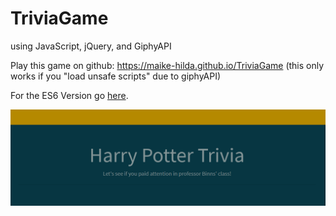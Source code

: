 # TriviaGame

using JavaScript, jQuery, and GiphyAPI

Play this game on github: https://maike-hilda.github.io/TriviaGame (this only works if you "load unsafe scripts" due to giphyAPI)

For the ES6 Version go [here](https://github.com/maike-hilda/TriviaGame/tree/ES6Version/assets/javascript).

![alt text](https://github.com/maike-hilda/TriviaGame/blob/master/frontpage.PNG)
